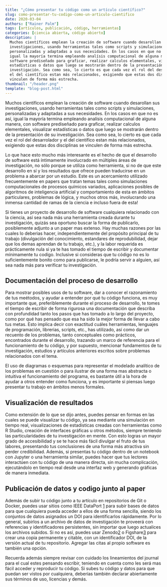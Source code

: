 ```yaml
---
title: "¿Cómo presentar tu código como un artículo científico?"
slug: como-presentar-tu-codigo-como-un-articulo-cientifico
date: 2020-03-04
authors: ["Rainer Palm"]
tags: [artículos, publicación, código, herramientas]
categories: [ciencia abierta, código abierto]
description: |
  Muchos científicos emplean la creación de software cuando desarollan sus
  investigaciones, usando herramientas tales como scripts y simulaciones,
  personalizadas y adaptadas a sus necesidades. En los casos en que no es así,
  igual la mayoría termina empleando analísis computacional de alguna manera, con
  software prediseñado para graficar, realizar calculos elementales, visualizar
  estadísticas o datos que luego se mostrarán dentro de la presentación de su
  investigación. Sea como sea, lo cierto es que cada vez el rol del desarrolador y
  el del científico estan más relacionados, exigiendo que estas dos disciplinas se
  vinculen de forma más estrecha.
thumbnail: "/header.png"
template: "blog-post.html"
---
```


<!-- # ¿Cómo presentar tu código como un artículo científico? -->
<!-- **Por Rainer Palm** -->

Muchos científicos emplean la creación de software cuando desarollan sus
investigaciones, usando herramientas tales como scripts y simulaciones,
personalizadas y adaptadas a sus necesidades. En los casos en que no es así,
igual la mayoría termina empleando analísis computacional de alguna manera, con
software prediseñado para graficar, realizar calculos elementales, visualizar
estadísticas o datos que luego se mostrarán dentro de la presentación de su
investigación. Sea como sea, lo cierto es que cada vez el rol del desarrolador y
el del científico estan más relacionados, exigiendo que estas dos disciplinas se
vinculen de forma más estrecha.

<!-- TEASER_END -->

Lo que hace esto mucho más interesante es el hecho de que el desarrollo de
software está íntimamente involucrado en múltiples áreas de investigación, no
sólo porque se utiliza como herramienta, si no de que este desarrollo en sí y
los resultados que ofrece pueden traducirse en un problema a abarcar por un
estudio. Este es un acercamiento utilizado frecuentemente en papers que tratan
temas tales como simulaciones computacionales de procesos químicos variados,
aplicaciones posibles de algoritmos de inteligencia artificial y comportamiento
de esta en ámbitos particulares, problemas de lógica, y muchos otros más,
involucrando una inmensa cantidad de ramas de la ciencia e incluso fuera de
esta!

Si tienes un proyecto de desarrollo de software cualquiera relacionado con la
ciencia, así sea nada más una herramienta creada durante tu investigación,
quizás sea oportuno buscar la forma de publicarlo, posiblemente adjunto a un
paper mas extenso. Hay muchas razones por las cuales lo deberias hacer,
independientemente del propósito principal de tu trabajo (divulgación del
conocimiento, estandares de reprodubilidad, dejar que los demas aprendan de tu
trabajo, etc.), y la labor requerida es prácticamente nula si ya te has tomado
el tiempo de escribir y documentar mínimamente tu codígo. Inclusive si
consideras que tu código no es lo suficientemente bonito como para publicarse,
le podría servir a alguien, así sea nada más para verificar tu investigación.

## Documentación del proceso de desarrollo

Para mostrar posibles usos de tu software, dar a conocer el razonamiento de tus
meétodos, y ayudar a entender por qué tu código funciona, es muy importante que,
preferiblemente durante el proceso de desarrollo, te tomes el tiempo de escribir
de forma rigurosa una documentación que describa con profundidad tanto los pasos
que has tomado a lo largo del proyecto, como por qué has pensado que esa ha sido
la mejor forma de llevar a cabo tus metas. Esto implica decir con exactitud
cuáles herramientas, lenguajes de programación, librerias, scripts, etc., has
utilizado, así como dar un recuento de los problemas, tanto conceptuales como
prácticos, encontrados durante el desarrollo, trazando un marco de referencia
para el funcionamiento de tu código, y por supuesto, mencionar fundamentos de tu
investigación, estudios y artículos anteriores escritos sobre problemas
relacionados con el tema.

El uso de diagramas o esquemas para representar el modelado analítico de los
problemas en cuestión o para ilustrar de una forma mas abstracta o intuitiva el
funcionamiento del programa, es bastante útil a la hora de ayudar a otros
entender como funciona, y es importante si piensas luego presentar tu trabajo en
ámbitos menos formales.

## Visualización de resultados

Como extensión de lo que se dijo antes, puedes pensar en formas en las cuales se
puede visualizar tu código, ya sea mediante una simulación en tiempo real,
visualizaciones de estadísticas creadas con herramientas como R Studio, creación
de interfaces gráficas u otros métodos, siempre teniendo las particularidades de
tu investigación en mente. Con esto logras un mayor grado de accesibilidad y se
te hace más fácil divulgar el fruto de tus labores, presentando tus conclusiones
de una forma más atractiva sin perder credibilidad. Además, si presentas tu
código dentro de un notebook con Jupyter o una herramienta similar, puedes hacer
que tus lectores interactúen con tu código de una manera directa, sin mucha
complicación, ejecutándolo en tiempo real desde una interfaz web y generando
gráficas de manera inmediata.

## Publicación de datos y codigo junto al paper

Además de subir tu código junto a tu artículo en repositorios de Git o Docker,
puedes usar sitios como IEEE DataPort [1] para subir bases de datos para que
cualquiera pueda acceder a ellos de una forma sencilla, siendo los conjuntos de
datos asignados un DOI para identificarlos rápidamente. Por lo general, subirlos
a un archivo de datos de investigación te proveerá con referencias y
identificadores persistentes, sin importar que luego actualices los archivos
subidos. Si no es así, puedes usar Zenodo[2] o Figshare[3] para crear una copia
permanente y citable, con un identificador DOI, de la versión actual de tu
repositorio. Agregar las citas al propio software es también una opción.

Recuerda además siempre revisar con cuidado los lineamientos del journal para el
cual estes pensando escribir, teniendo en cuenta como les será mas fácil acceder
y reproducir tu código. Si subes tu código y datos para que puedan ser vistos
por cualquiera, deberías también declarar abiertamente sus términos de uso,
licencias y demás.

[1]: https://ieee-dataport.org/ "IEEE DataPort"
[2]: https://zenodo.org/ "Zenodo"
[3]: https://figshare.com/ "Figshare"
